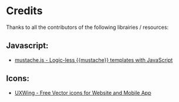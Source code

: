 # Credits

Thanks to all the contributors of the following librairies / resources:

## Javascript:
* [mustache.js - Logic-less {{mustache}} templates with JavaScript](https://github.com/janl/mustache.js)

## Icons:
* [UXWing - Free Vector icons for Website and Mobile App](https://github.com/UXWing/vector-icons)